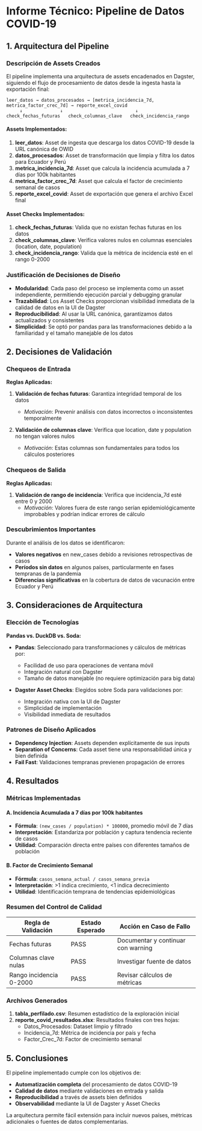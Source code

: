 # Informe Técnico: Pipeline de Datos COVID-19

## 1. Arquitectura del Pipeline

### Descripción de Assets Creados

El pipeline implementa una arquitectura de assets encadenados en Dagster, siguiendo el flujo de procesamiento de datos desde la ingesta hasta la exportación final:

```
leer_datos → datos_procesados → [metrica_incidencia_7d, metrica_factor_crec_7d] → reporte_excel_covid
     ↓              ↓                           ↓
check_fechas_futuras   check_columnas_clave   check_incidencia_rango
```

#### Assets Implementados:

1. **leer_datos**: Asset de ingesta que descarga los datos COVID-19 desde la URL canónica de OWID
2. **datos_procesados**: Asset de transformación que limpia y filtra los datos para Ecuador y Perú
3. **metrica_incidencia_7d**: Asset que calcula la incidencia acumulada a 7 días por 100k habitantes
4. **metrica_factor_crec_7d**: Asset que calcula el factor de crecimiento semanal de casos
5. **reporte_excel_covid**: Asset de exportación que genera el archivo Excel final

#### Asset Checks Implementados:

1. **check_fechas_futuras**: Valida que no existan fechas futuras en los datos
2. **check_columnas_clave**: Verifica valores nulos en columnas esenciales (location, date, population)
3. **check_incidencia_rango**: Valida que la métrica de incidencia esté en el rango 0-2000

### Justificación de Decisiones de Diseño

- **Modularidad**: Cada paso del proceso se implementa como un asset independiente, permitiendo ejecución parcial y debugging granular
- **Trazabilidad**: Los Asset Checks proporcionan visibilidad inmediata de la calidad de datos en la UI de Dagster
- **Reproducibilidad**: Al usar la URL canónica, garantizamos datos actualizados y consistentes
- **Simplicidad**: Se optó por pandas para las transformaciones debido a la familiaridad y el tamaño manejable de los datos

## 2. Decisiones de Validación

### Chequeos de Entrada

**Reglas Aplicadas:**

1. **Validación de fechas futuras**: Garantiza integridad temporal de los datos
   - *Motivación*: Prevenir análisis con datos incorrectos o inconsistentes temporalmente
   
2. **Validación de columnas clave**: Verifica que location, date y population no tengan valores nulos
   - *Motivación*: Estas columnas son fundamentales para todos los cálculos posteriores

### Chequeos de Salida

**Reglas Aplicadas:**

1. **Validación de rango de incidencia**: Verifica que incidencia_7d esté entre 0 y 2000
   - *Motivación*: Valores fuera de este rango serían epidemiológicamente improbables y podrían indicar errores de cálculo

### Descubrimientos Importantes

Durante el análisis de los datos se identificaron:

- **Valores negativos** en new_cases debido a revisiones retrospectivas de casos
- **Períodos sin datos** en algunos países, particularmente en fases tempranas de la pandemia
- **Diferencias significativas** en la cobertura de datos de vacunación entre Ecuador y Perú

## 3. Consideraciones de Arquitectura

### Elección de Tecnologías

**Pandas vs. DuckDB vs. Soda:**

- **Pandas**: Seleccionado para transformaciones y cálculos de métricas por:
  - Facilidad de uso para operaciones de ventana móvil
  - Integración natural con Dagster
  - Tamaño de datos manejable (no requiere optimización para big data)

- **Dagster Asset Checks**: Elegidos sobre Soda para validaciones por:
  - Integración nativa con la UI de Dagster
  - Simplicidad de implementación
  - Visibilidad inmediata de resultados

### Patrones de Diseño Aplicados

- **Dependency Injection**: Assets dependen explícitamente de sus inputs
- **Separation of Concerns**: Cada asset tiene una responsabilidad única y bien definida
- **Fail Fast**: Validaciones tempranas previenen propagación de errores

## 4. Resultados

### Métricas Implementadas

#### A. Incidencia Acumulada a 7 días por 100k habitantes
- **Fórmula**: `(new_cases / population) * 100000`, promedio móvil de 7 días
- **Interpretación**: Estandariza por población y captura tendencia reciente de casos
- **Utilidad**: Comparación directa entre países con diferentes tamaños de población

#### B. Factor de Crecimiento Semanal
- **Fórmula**: `casos_semana_actual / casos_semana_previa`
- **Interpretación**: >1 indica crecimiento, <1 indica decrecimiento
- **Utilidad**: Identificación temprana de tendencias epidemiológicas

### Resumen del Control de Calidad

| Regla de Validación | Estado Esperado | Acción en Caso de Fallo |
|---------------------|-----------------|-------------------------|
| Fechas futuras | PASS | Documentar y continuar con warning |
| Columnas clave nulas | PASS | Investigar fuente de datos |
| Rango incidencia 0-2000 | PASS | Revisar cálculos de métricas |

### Archivos Generados

1. **tabla_perfilado.csv**: Resumen estadístico de la exploración inicial
2. **reporte_covid_resultados.xlsx**: Resultados finales con tres hojas:
   - Datos_Procesados: Dataset limpio y filtrado
   - Incidencia_7d: Métrica de incidencia por país y fecha
   - Factor_Crec_7d: Factor de crecimiento semanal

## 5. Conclusiones

El pipeline implementado cumple con los objetivos de:
- **Automatización completa** del procesamiento de datos COVID-19
- **Calidad de datos** mediante validaciones en entrada y salida
- **Reproducibilidad** a través de assets bien definidos
- **Observabilidad** mediante la UI de Dagster y Asset Checks

La arquitectura permite fácil extensión para incluir nuevos países, métricas adicionales o fuentes de datos complementarias.